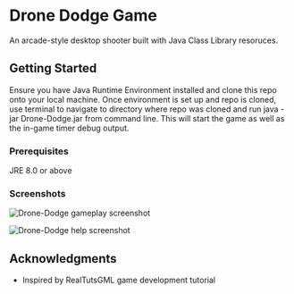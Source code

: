 # Drone Dodge Game

An arcade-style desktop shooter built with Java Class Library resoruces.

## Getting Started

Ensure you have Java Runtime Environment installed and clone this repo onto your local machine.  Once environment is set up and repo is
cloned, use terminal to navigate to directory where repo was cloned and run java -jar Drone-Dodge.jar from command line. 
This will start the game as well as the in-game timer debug output.

### Prerequisites

JRE 8.0 or above

### Screenshots

![Drone-Dodge gameplay screenshot](https://i.imgur.com/FstXQve.png)

![Drone-Dodge help screenshot](https://i.imgur.com/bFCnwUt.png)

## Acknowledgments

* Inspired by RealTutsGML game development tutorial



